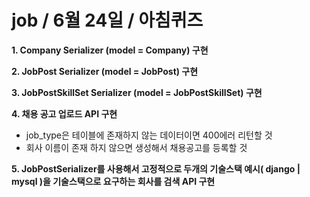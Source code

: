 # job / 6월 24일 / 아침퀴즈

**1. Company Serializer (model = Company) 구현**

**2. JobPost Serializer (model = JobPost) 구현**

**3. JobPostSkillSet Serializer (model = JobPostSkillSet) 구현**

**4. 채용 공고 업로드 API 구현**
- job_type은 테이블에 존재하지 않는 데이터이면 400에러 리턴할 것
- 회사 이름이 존재 하지 않으면 생성해서 채용공고를 등록할 것

**5. JobPostSerializer를 사용해서 고정적으로 두개의 기술스택 예시( django | mysql )을 기술스택으로 요구하는 회사를 검색 API 구현**


